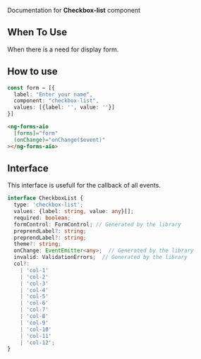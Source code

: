Documentation for **Checkbox-list** component

## When To Use

When there is a need for display form.

## How to use

```ts
const form = [{
  label: "Enter your name",
  component: "checkbox-list",
  values: [{label: '', value: ''}]
}]
```

```html
<ng-forms-aio
  [forms]="form"
  (onChange)="onChange($event)"
></ng-forms-aio>
```
## Interface

This interface is usefull for the callback of all events.

```ts
interface CheckboxList {
  type: 'checkbox-list';
  values: {label: string, value: any}[];
  required: boolean;
  formControl: FormControl; // Generated by the library
  preprendLabel?: string;
  preprendLabel?: string;
  theme?: string;
  onChange: EventEmitter<any>;  // Generated by the library
  invalid: ValidationErrors;  // Generated by the library
  col?:
    | 'col-1'
    | 'col-2'
    | 'col-3'
    | 'col-4'
    | 'col-5'
    | 'col-6'
    | 'col-7'
    | 'col-8'
    | 'col-9'
    | 'col-10'
    | 'col-11'
    | 'col-12';
}
```
